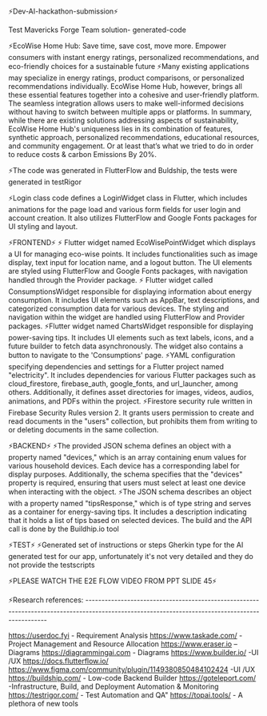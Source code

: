 ⚡Dev-AI-hackathon-submission⚡

Test Mavericks Forge Team solution- generated-code

⚡EcoWise Home Hub: Save time, save cost, move more. Empower consumers with instant energy ratings, personalized recommendations, and eco-friendly choices for a sustainable future
⚡Many existing applications may specialize in energy ratings, product comparisons, or personalized recommendations individually. EcoWise Home Hub, however, brings all these essential features together into a cohesive and user-friendly platform. The seamless integration allows users to make well-informed decisions without having to switch between multiple apps or platforms. In summary, while there are existing solutions addressing aspects of sustainability, EcoWise Home Hub's uniqueness lies in its combination of features, synthetic approach, personalized recommendations, educational resources, and community engagement. Or at least that’s what we tried to do in order to reduce costs & carbon Emissions By 20%.

⚡The code was generated in FlutterFlow and Buldship, the tests were generated in testRigor

⚡Login class code defines a LoginWidget class in Flutter, which includes animations for the page load and various form fields for user login and account creation. It also utilizes FlutterFlow and Google Fonts packages for UI styling and layout.

⚡FRONTEND⚡
⚡ Flutter widget named EcoWisePointWidget which displays a UI for managing eco-wise points. It includes functionalities such as image display, text input for location name, and a logout button. The UI elements are styled using FlutterFlow and Google Fonts packages, with navigation handled through the Provider package.
⚡ Flutter widget called ConsumptionsWidget responsible for displaying information about energy consumption. It includes UI elements such as AppBar, text descriptions, and categorized consumption data for various devices. The styling and navigation within the widget are handled using FlutterFlow and Provider packages.
⚡Flutter widget named ChartsWidget responsible for displaying power-saving tips. It includes UI elements such as text labels, icons, and a future builder to fetch data asynchronously. The widget also contains a button to navigate to the 'Consumptions' page.
⚡YAML configuration specifying dependencies and settings for a Flutter project named "electricity". It includes dependencies for various Flutter packages such as cloud_firestore, firebase_auth, google_fonts, and url_launcher, among others. Additionally, it defines asset directories for images, videos, audios, animations, and PDFs within the project.
⚡Firestore security rule written in Firebase Security Rules version 2. It grants users permission to create and read documents in the "users" collection, but prohibits them from writing to or deleting documents in the same collection.

⚡BACKEND⚡
⚡The provided JSON schema defines an object with a property named "devices," which is an array containing enum values for various household devices. Each device has a corresponding label for display purposes. Additionally, the schema specifies that the "devices" property is required, ensuring that users must select at least one device when interacting with the object.
⚡The JSON schema describes an object with a property named "tipsResponse," which is of type string and serves as a container for energy-saving tips. It includes a description indicating that it holds a list of tips based on selected devices. The build and the API call is done by the Buildhip.io tool

⚡TEST⚡
⚡Generated set of instructions or steps Gherkin type for the AI generated test for our app, unfortunately it's not very detailed and they do not provide the testscripts

⚡PLEASE WATCH THE E2E FLOW VIDEO FROM PPT SLIDE 45⚡

⚡Research references: ------------------------------------------------------------------------------------------------------------------------------------------------

https://userdoc.fyi  - Requirement Analysis
https://www.taskade.com/  - Project Management and Resource Allocation
https://www.eraser.io  –Diagrams 
https://diagrammingai.com  - Diagrams
https://www.builder.io/  -UI /UX
https://docs.flutterflow.io/
https://www.figma.com/community/plugin/1149380850484102424   -UI /UX
https://buildship.com/  - Low-code Backend Builder
https://goteleport.com/   -Infrastructure, Build, and Deployment Automation & Monitoring
https://testrigor.com/  - Test Automation and QA"
https://topai.tools/  - A plethora of new tools


